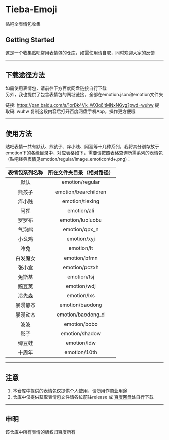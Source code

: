 # Tieba-Emoji
贴吧全表情包收集


## Getting Started

这是一个收集贴吧常用表情包的仓库，如需使用请自取，同时欢迎大家的反馈

___

## 下载途径方法

如需使用表情包，请前往下方百度网盘链接自行下载<br>另外，我也提供了包含表情包的网址链接，全部在emotion.json和emotion文件夹<br> 

链接: https://pan.baidu.com/s/1orBk4Vk_WXlq6ltMNxNGyg?pwd=wuhw 提取码: wuhw 复制这段内容后打开百度网盘手机App，操作更方便哦

____

## 使用方法

贴吧表情一共有默认、熊孩子、痒小贱、阿狸等十几种系列，我将其分别存放于emotion下的各级目录中，对应表格如下，需要请按照表格查询所需系列的表情包（贴吧经典表情见emotion/regular/image_emoticon\d+.png)：

| 表情包系列名称 | 所在文件夹目录（相对路径）        |
|:-------:|:--------------------:|
| 默认      | emotion/regular      |
| 熊孩子     | emotion/bearchildren |
| 痒小贱     | emotion/tiexing      |
| 阿狸      | emotion/ali          |
| 罗罗布     | emotion/luoluobu     |
| 气泡熊     | emotion/qpx_n        |
| 小幺鸡     | emotion/xyj          |
| 冷兔      | emotion/lt           |
| 白发魔女    | emotion/bfmn         |
| 张小盒     | emotion/pczxh        |
| 兔斯基     | emotion/tsj          |
| 豌豆荚     | emotion/wdj          |
| 冷先森     | emotion/lxs          |
| 暴漫静态    | emotion/baodong      |
| 暴漫动态    | emotion/baodong_d    |
| 波波      | emotion/bobo         |
| 影子      | emotion/shadow       |
| 绿豆蛙     | emotion/ldw          |
| 十周年     | emotion/10th         |
____
## 注意
1. 本仓库中提供的表情包仅提供个人使用，请勿用作商业用途
2. 仓库中仅提供获取表情包文件请各位前往release 或 [百度网盘](https://pan.baidu.com/s/1orBk4Vk_WXlq6ltMNxNGyg?pwd=wuhw)处自行下载
____

## 申明

该仓库中所有表情的版权归百度所有
